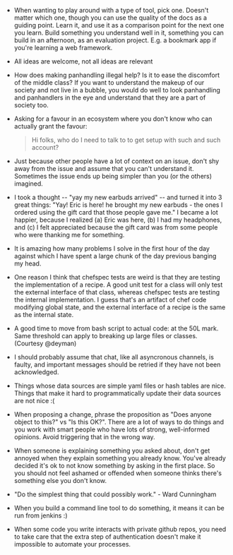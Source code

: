- When wanting to play around with a type of tool, pick one. Doesn't
    matter which one, though you can use the quality of the docs as a guiding
    point. Learn it, and use it as a comparison point for the next one you learn.
    Build something you understand well in it, something you can build in an
    afternoon, as an evaluation project. E.g. a bookmark app if you're learning
    a web framework.
- All ideas are welcome, not all ideas are relevant
- How does making panhandling illegal help? Is it to ease the discomfort of the
    middle class? If you want to understand the makeup of our society and not
    live in a bubble, you would do well to look panhandling and panhandlers in
    the eye and understand that they are a part of society too.
- Asking for a favour in an ecosystem where you don't know who can actually
    grant the favour:

    > Hi folks, who do I need to talk to to get setup with such and such
    > account?
- Just because other people have a lot of context on an issue,  don't shy away
    from the issue and assume that you can't understand it. Sometimes the issue
    ends up being simpler than you (or the others) imagined.
- I took a thought -- "yay my new earbuds arrived" -- and turned it into 3 great
    things: "Yay! Eric is here! he brought my new earbuds - the ones I
    ordered using the gift card that those people gave me." I became a lot
    happier, because I realized (a) Eric was here, (b) I had my headphones, and
    (c) I felt appreciated because the gift card was from some people who were
    thanking me for something.
- It is amazing how many problems I solve in the first hour of the day against
    which I have spent a large chunk of the day previous banging my head.
- One reason I think that chefspec tests are weird is that they are
    testing the implementation of a recipe. A good unit test for a class will
    only test the external interface of that class, whereas chefspec tests are
    testing the internal implementation. I guess that's an artifact of chef
    code modifying global state, and the external interface of a recipe is the
    same as the internal state.
- A good time to move from bash script to actual code: at the 50L mark. Same
    threshold can apply to breaking up large files or classes. (Courtesy
    @deyman)
- I should probably assume that chat, like all asyncronous channels, is faulty,
    and important messages should be retried if they have not been acknowledged.
- Things whose data sources are simple yaml files or hash tables are nice.
    Things that make it hard to programmatically update their data sources are
    not nice :(
- When proposing a change, phrase the proposition as "Does anyone object to
    this?" vs "Is this OK?". There are a lot of ways to do things and you work
    with smart people who have lots of strong, well-informed opinions. Avoid
    triggering that in the wrong way.
- When someone is explaining something you asked about, don't get annoyed when
    they explain something you already know. You've already decided it's ok to
    not know something by asking in the first place. So you should not feel
    ashamed or offended when someone thinks there's something else you don't
    know.
- "Do the simplest thing that could possibly work." - Ward Cunningham
- When you build a command line tool to do something, it means it can be run
    from jenkins :)
- When some code you write interacts with private github repos, you need to
    take care that the extra step of authentication doesn't make it impossible
    to automate your processes.
